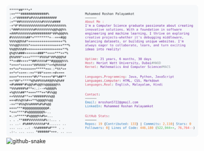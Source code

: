 <a href="https://github.com/mroshan5722">
  <picture>
    <source media="(prefers-color-scheme: dark)" srcset="https://raw.githubusercontent.com/mroshan5722/mroshan5722/main/dark.svg">
    <img alt=Muhammed Roshan's GitHub Profile README" src="https://raw.githubusercontent.com/mroshan5722/mroshan5722/main/light.svg">
  </picture>
</a>

<picture>
  <source media="(prefers-color-scheme: dark)" srcset="https://raw.githubusercontent.com/mroshan5722/mroshan5722/output/github-snake-dark.svg" />
  <source media="(prefers-color-scheme: light)" srcset="https://raw.githubusercontent.com/mroshan5722/mroshan5722/output/github-snake.svg" />
  <img alt="github-snake" src="https://raw.githubusercontent.com/mroshan5722/mrosahan5722/output/github-snake.svg" />
</picture>
